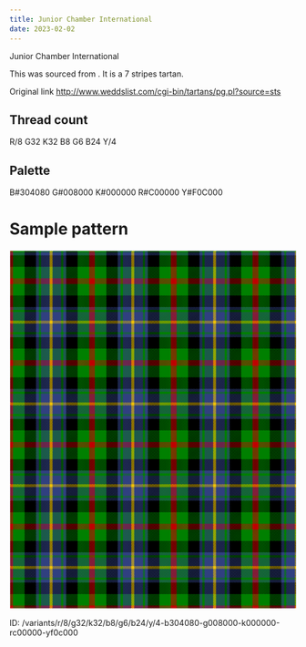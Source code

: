 ```yaml
---
title: Junior Chamber International
date: 2023-02-02
---
```

Junior Chamber International

This was sourced from <no value>.  It is a 7 stripes tartan.

Original link http://www.weddslist.com/cgi-bin/tartans/pg.pl?source=sts

## Thread count
R/8 G32 K32 B8 G6 B24 Y/4

## Palette
B#304080 G#008000 K#000000 R#C00000 Y#F0C000

# Sample pattern

![Tartan detail](tartan.png "R/8 G32 K32 B8 G6 B24 Y/4 tartan")

ID: /variants/r/8/g32/k32/b8/g6/b24/y/4-b304080-g008000-k000000-rc00000-yf0c000
